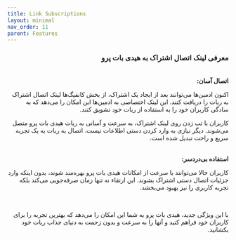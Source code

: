 ```yaml
---
title: Link Subscriptions
layout: minimal
nav_order: 11
parent: Features
---
```


<head>
    <meta charset="utf-8">
    <link rel="stylesheet" href="https://b3h1z.github.io/HidyBot-Docs/assets/css/style.css">
</head>
<div dir="rtl">

<h3>معرفی لینک اتصال اشتراک به هیدی بات پرو</h3>
<br>
<b>اتصال آسان:</b>
<p>اکنون ادمین‌ها می‌توانند بعد از ایجاد یک اشتراک، از بخش کانفیگ‌ها لینک اتصال اشتراک به ربات را دریافت کنند. این لینک اختصاصی به ادمین‌ها این امکان را می‌دهد که به سادگی کاربران خود را به استفاده از ربات خود تشویق کنند.</p>
<p>کاربران با تب زدن روی لینک اشتراک، به سرعت و آسانی به ربات هیدی بات پرو متصل می‌شوند. دیگر نیازی به وارد کردن دستی اطلاعات نیست. اتصال به ربات به یک تجربه سریع و راحت تبدیل شده است.</p>

<br>
<b>استفاده بی‌دردسر:</b>
<p>کاربران حالا می‌توانند با سرعت از امکانات هیدی بات پرو بهره‌مند شوند، بدون اینکه وارد جزئیات اتصال دستی اشتراک بشوند. این ارتقاء نه تنها زمان صرفه‌جویی می‌کند بلکه تجربه کاربری را نیز بهبود می‌بخشد.</p>

<br>
<p>با این ویژگی جدید، هیدی بات پرو به شما این امکان را می‌دهد که بهترین تجربه را برای کاربران خود فراهم کنید و آنها را به سرعت و بدون زحمت به دنیای جذاب ربات خود بکشانید.</p>


</div>
